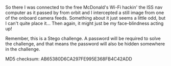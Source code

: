 So there I was connected to the free McDonald's Wi-Fi hackin' the ISS nav computer as it passed by from orbit and I intercepted a still image from one of the onboard camera feeds. Something about it just seems a little odd, but I can't quite place it... Then again, it might just be my face-blindness acting up!

Remember, this is a Stego challenge. A password will be required to solve the challenge, and that means the password will also be hidden somewhere in the challenge.

MD5 checksum: AB65380D6CA297FE995E368FB4C42ADD
